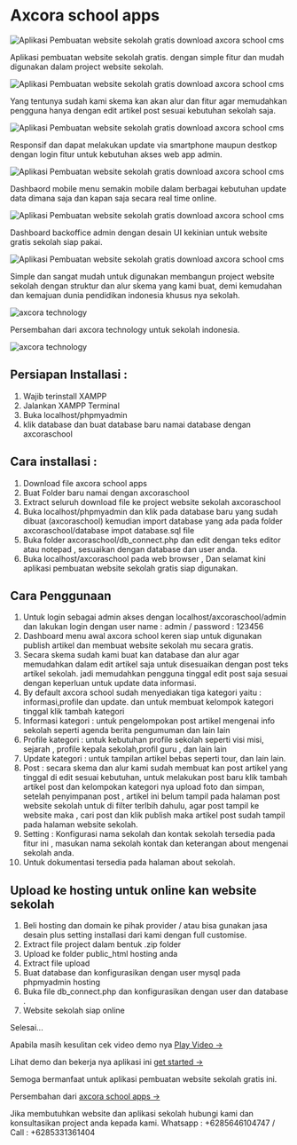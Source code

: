 # Axcora school apps

![Aplikasi Pembuatan website sekolah gratis download axcora school cms](https://a.fsdn.com/con/app/proj/axcoraschool/screenshots/aplikasi%20pembuatan%20website%20sekolah%20gratis.png/max/max/1)

Aplikasi pembuatan website sekolah gratis. dengan simple fitur dan mudah digunakan dalam project website sekolah.

![Aplikasi Pembuatan website sekolah gratis download axcora school cms](https://a.fsdn.com/con/app/proj/axcoraschool/screenshots/pembuatan%20website%20sekolah%20gratis%20dengan%20aplikasi%20software%20sekolah%20ini%20axcora%20school%20web%20app%20cms%20%281%29.png/max/max/1)

Yang tentunya sudah kami skema kan akan alur dan fitur agar memudahkan pengguna hanya dengan edit artikel post sesuai kebutuhan sekolah saja.

![Aplikasi Pembuatan website sekolah gratis download axcora school cms](https://a.fsdn.com/con/app/proj/axcoraschool/screenshots/aplikasi%20pembuatan%20website%20sekolah%20gratis%20dari%20axcora%20technology%20axcora%20school%20web%20app%20login.jpg/max/max/1)

Responsif dan dapat melakukan update via smartphone maupun destkop dengan login fitur untuk kebutuhan akses web app admin.

![Aplikasi Pembuatan website sekolah gratis download axcora school cms](https://a.fsdn.com/con/app/proj/axcoraschool/screenshots/aplikasi%20pembuatan%20website%20sekolah%20gratis%20dari%20axcora%20technology%20axcora%20school%20web%20app.jpg/max/max/1)

Dashbaord mobile menu semakin mobile dalam berbagai kebutuhan update data dimana saja dan kapan saja secara real time online.

![Aplikasi Pembuatan website sekolah gratis download axcora school cms](https://a.fsdn.com/con/app/proj/axcoraschool/screenshots/aplikasi%20pembuatan%20website%20sekolah%20gratis%20dari%20axcora%20technology%20axcora%20school%20web%20app2.jpg/max/max/1)

Dashboard backoffice admin dengan desain UI kekinian untuk website gratis sekolah siap pakai.

![Aplikasi Pembuatan website sekolah gratis download axcora school cms](https://a.fsdn.com/con/app/proj/axcoraschool/screenshots/aplikasi%20pembuatan%20website%20sekolah%20gratis%20dari%20axcora%20technology%20axcora%20school%20web%20app3.jpg/max/max/1)

Simple dan sangat mudah untuk digunakan membangun project website sekolah dengan struktur dan alur skema yang kami buat, demi kemudahan dan kemajuan dunia pendidikan indonesia khusus nya sekolah.

![axcora technology](https://axcora.com/img/axcora%20design%20pembuatan%20website%20blogspot%20template.gif)

Persembahan dari axcora technology untuk sekolah indonesia.

![axcora technology](https://axcora.com/img/8.jpg)

## Persiapan Installasi :
1. Wajib terinstall XAMPP
2. Jalankan XAMPP Terminal
3. Buka localhost/phpmyadmin
4. klik database dan buat database baru namai database dengan axcoraschool


## Cara installasi :
1. Download file axcora school apps
2. Buat Folder baru namai dengan axcoraschool
2. Extract seluruh download file ke project website sekolah axcoraschool
3. Buka localhost/phpmyadmin dan klik pada database baru yang sudah dibuat (axcoraschool) kemudian import database yang ada pada folder axcoraschool/database impot database.sql file
4. Buka folder axcoraschool/db_connect.php dan edit dengan teks editor atau notepad , sesuaikan dengan database dan user anda.
5. Buka localhost/axcoraschool pada web browser , Dan selamat kini aplikasi pembuatan website sekolah gratis siap digunakan.

## Cara Penggunaan
1. Untuk login sebagai admin akses dengan localhost/axcoraschool/admin dan lakukan login dengan user name : admin / password : 123456
2. Dashboard menu awal axcora school keren siap untuk digunakan publish artikel dan membuat website sekolah mu secara gratis.
3. Secara skema sudah kami buat kan database dan alur agar memudahkan dalam edit artikel saja untuk disesuaikan dengan post teks artikel sekolah. jadi memudahkan pengguna tinggal edit post saja sesuai dengan keperluan untuk update data informasi.
4. By default axcora school sudah menyediakan tiga kategori yaitu : informasi,profile dan update. dan untuk membuat kelompok kategori tinggal klik tambah kategori
5. Informasi kategori : untuk pengelompokan post artikel mengenai info sekolah seperti agenda berita pengumuman dan lain lain
6. Profile kategori : untuk kebutuhan profile sekolah seperti visi misi, sejarah , profile kepala sekolah,profil guru , dan lain lain
7. Update kategori : untuk tampilan artikel bebas seperti tour, dan lain lain.
8. Post : secara skema dan alur kami sudah membuat kan post artikel yang tinggal di edit sesuai kebutuhan, untuk melakukan post baru klik tambah artikel post dan kelompokan kategori nya upload foto dan simpan, setelah penyimpanan post , artikel ini belum tampil pada halaman post website sekolah untuk di filter terlbih dahulu, agar post tampil ke website maka , cari post dan klik publish maka artikel post sudah tampil pada halaman website sekolah.
9. Setting : Konfigurasi nama sekolah dan kontak sekolah tersedia pada fitur ini , masukan nama sekolah kontak dan keterangan about mengenai sekolah anda.
10. Untuk dokumentasi tersedia pada halaman about sekolah.

## Upload ke hosting untuk online kan website sekolah
1. Beli hosting dan domain ke pihak provider / atau bisa gunakan jasa desain plus setting installasi dari kami dengan full customise.
2. Extract file project dalam bentuk .zip folder
3. Upload ke folder public_html hosting anda
4. Extract file upload
5. Buat database dan konfigurasikan dengan user mysql pada phpmyadmin hosting
6. Buka file db_connect.php dan konfigurasikan dengan user dan database .
7. Website sekolah siap online

Selesai...

Apabila masih kesulitan cek video demo nya [Play Video →](https://www.youtube.com/watch?v=k5ShqrpbDIs)

Lihat demo dan bekerja nya aplikasi ini [get started →](https://axcora.com/cmssekolah/)

Semoga bermanfaat untuk aplikasi pembuatan website sekolah gratis ini.

Persembahan dari [axcora school apps →](https://axcora.com/sekolah.html)

Jika membutuhkan website dan aplikasi sekolah hubungi kami dan konsultasikan project anda kepada kami.
Whatsapp : +6285646104747 / Call : +6285331361404
